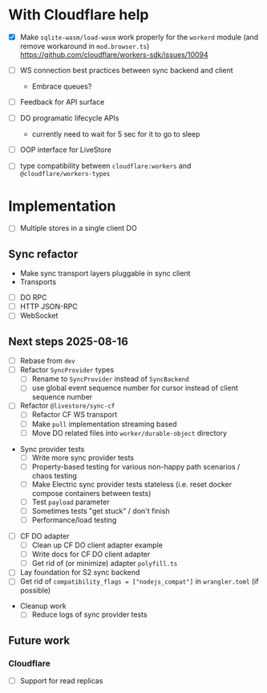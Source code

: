 # With Cloudflare help

- [x] Make `sqlite-wasm/load-wasm` work properly for the `workerd` module (and remove workaround in `mod.browser.ts`) https://github.com/cloudflare/workers-sdk/issues/10094
- [ ] WS connection best practices between sync backend and client
  - Embrace queues?
- [ ] Feedback for API surface
- [ ] DO programatic lifecycle APIs
  - currently need to wait for 5 sec for it to go to sleep

- [ ] OOP interface for LiveStore
- [ ] type compatibility between `cloudflare:workers` and `@cloudflare/workers-types`

# Implementation

- [ ] Multiple stores in a single client DO

## Sync refactor

- Make sync transport layers pluggable in sync client 
- Transports
 - [ ] DO RPC
 - [ ] HTTP JSON-RPC
 - [ ] WebSocket

## Next steps 2025-08-16

- [ ] Rebase from `dev`
- [ ] Refactor `SyncProvider` types
  - [ ] Rename to `SyncProvider` instead of `SyncBackend`
  - [ ] use global event sequence number for cursor instead of client sequence number
- [ ] Refactor `@livestore/sync-cf`
  - [ ] Refactor CF WS transport
  - [ ] Make `pull` implementation streaming based
  - [ ] Move DO related files into `worker/durable-object` directory
- Sync provider tests
  - [ ] Write more sync provider tests
  - [ ] Property-based testing for various non-happy path scenarios / chaos testing
  - [ ] Make Electric sync provider tests stateless (i.e. reset docker compose containers between tests)
  - [ ] Test `payload` parameter
  - [ ] Sometimes tests "get stuck" / don't finish
  - [ ] Performance/load testing
- [ ] CF DO adapter
  - [ ] Clean up CF DO client adapter example
  - [ ] Write docs for CF DO client adapter
  - [ ] Get rid of (or minimize) adapter `polyfill.ts`
- [ ] Lay foundation for S2 sync backend
- [ ] Get rid of `compatibility_flags = ["nodejs_compat"]` in `wrangler.toml` (if possible)
- Cleanup work
  - [ ] Reduce logs of sync provider tests

## Future work

### Cloudflare

- [ ] Support for read replicas